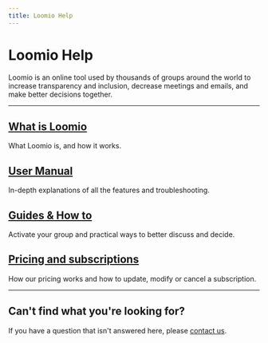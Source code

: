 ```yaml
---
title: Loomio Help
---
```

# Loomio Help

<div class="subtitle"><p>Loomio is an online tool used by thousands of groups around the world to increase transparency and inclusion, decrease meetings and emails, and make better decisions together.</p></div>

***
## [What is Loomio](/en/user_manual/overview)
What Loomio is, and how it works.

## [User Manual](user_manual)
In-depth explanations of all the features and troubleshooting.

## [Guides & How to](guides)
Activate your group and practical ways to better discuss and decide.

## [Pricing and subscriptions](subscriptions)
How our pricing works and how to update, modify or cancel a subscription.

***

## Can't find what you're looking for?

If you have a question that isn't answered here, please [contact us](https://www.loomio.org/contact).
